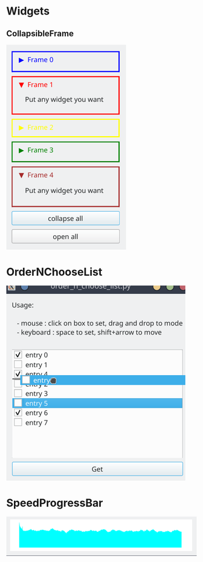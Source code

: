 # Widgets

## CollapsibleFrame
![](docs/collapsible_frames.png)

# OrderNChooseList
![](docs/order_n_choose.png)

# SpeedProgressBar
![](docs/progressbar.png)

